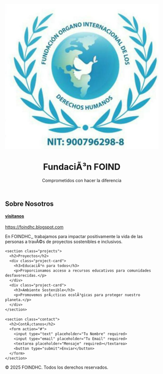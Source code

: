 <html lang="en">
<head>
  <meta charset="UTF-8">
  <meta name="viewport" content="width=device-width, initial-scale=1.0">
  <title>FOINDHC - FundaciÃ³n</title>
  <link rel="stylesheet" href="style.css">
</head>
<body>
  <header>
    <div class="logo">
      <img src="logo.png" alt="Logo de FOIND">
    </div>
    <h1>FundaciÃ³n FOIND</h1>
    <p>Comprometidos con hacer la diferencia</p>
  </header>

  <main>
    <section class="about">
      <h2>Sobre Nosotros</h2>   <a href="https://foindhc.blogspot.com"><h4>visitanos</h4>https://foindhc.blogspot.com </a>
      <p>En FOINDHC,, trabajamos para impactar positivamente la vida de las personas a travÃ©s de proyectos sostenibles e inclusivos.</p>
    </section>

    <section class="projects">
      <h2>Proyectos</h2>
      <div class="project-card">
        <h3>EducaciÃ³n para todos</h3>
        <p>Proporcionamos acceso a recursos educativos para comunidades desfavorecidas.</p>
      </div>
      <div class="project-card">
        <h3>Ambiente Sostenible</h3>
        <p>Promovemos prÃ¡cticas ecolÃ³gicas para proteger nuestro planeta.</p>
      </div>
    </section>

    <section class="contact">
      <h2>ContÃ¡ctanos</h2>
      <form action="#">
        <input type="text" placeholder="Tu Nombre" required>
        <input type="email" placeholder="Tu Email" required>
        <textarea placeholder="Mensaje" required></textarea>
        <button type="submit">Enviar</button>
      </form>
    </section>
  </main>

  <footer>
    <p>&copy; 2025 FOINDHC. Todos los derechos reservados.</p>
  </footer>
</body>
</html>
